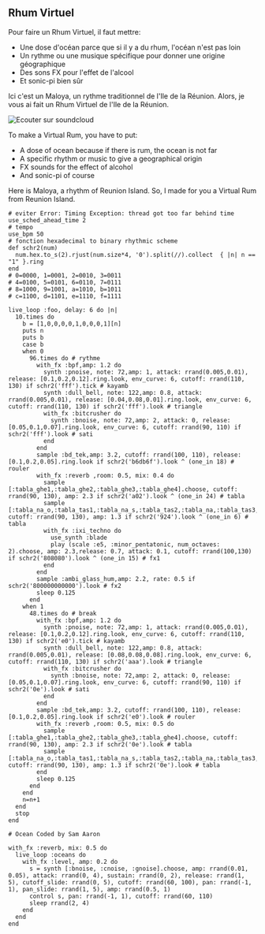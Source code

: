 ## Rhum Virtuel

Pour faire un Rhum Virtuel, il faut mettre:

- Une dose d'océan parce que si il y a du rhum, l'océan n'est pas loin
- Un rythme ou une musique spécifique pour donner une origine géographique
- Des sons FX pour l'effet de l'alcool
- Et sonic-pi bien sûr

Ici c'est un Maloya, un rythme traditionnel de l'Ile de la Réunion.
Alors, je vous ai fait un Rhum Virtuel de l'Ile de la Réunion.

![Ecouter sur soundcloud](https://soundcloud.com/themeplard/rhum-virtuel)

To make a Virtual Rum, you have to put:

- A dose of ocean because if there is rum, the ocean is not far
- A specific rhythm or music to give a geographical origin
- FX sounds for the effect of alcohol
- And sonic-pi of course

Here is Maloya, a rhythm of Reunion Island.
So, I made for you a Virtual Rum from Reunion Island.

```
# eviter Error: Timing Exception: thread got too far behind time
use_sched_ahead_time 2
# tempo
use_bpm 50
# fonction hexadecimal to binary rhythmic scheme
def schr2(num)
  num.hex.to_s(2).rjust(num.size*4, '0').split(//).collect  { |n| n == "1" }.ring
end
# 0=0000, 1=0001, 2=0010, 3=0011
# 4=0100, 5=0101, 6=0110, 7=0111
# 8=1000, 9=1001, a=1010, b=1011
# c=1100, d=1101, e=1110, f=1111

live_loop :foo, delay: 6 do |n|
  10.times do
    b = [1,0,0,0,0,1,0,0,0,1][n]
    puts n
    puts b
    case b
    when 0
      96.times do # rythme
        with_fx :bpf,amp: 1.2 do
          synth :pnoise, note: 72,amp: 1, attack: rrand(0.005,0.01), release: [0.1,0.2,0.12].ring.look, env_curve: 6, cutoff: rrand(110, 130) if schr2('fff').tick # kayamb
          synth :dull_bell, note: 122,amp: 0.8, attack: rrand(0.005,0.01), release: [0.04,0.08,0.01].ring.look, env_curve: 6, cutoff: rrand(110, 130) if schr2('fff').look # triangle
          with_fx :bitcrusher do
            synth :bnoise, note: 72,amp: 2, attack: 0, release: [0.05,0.1,0.07].ring.look, env_curve: 6, cutoff: rrand(90, 110) if schr2('fff').look # sati
          end
        end
        sample :bd_tek,amp: 3.2, cutoff: rrand(100, 110), release: [0.1,0.2,0.05].ring.look if schr2('b6db6f').look ^ (one_in 18) # rouler
        with_fx :reverb ,room: 0.5, mix: 0.4 do
          sample [:tabla_ghe1,:tabla_ghe2,:tabla_ghe3,:tabla_ghe4].choose, cutoff: rrand(90, 130), amp: 2.3 if schr2('a02').look ^ (one_in 24) # tabla
          sample [:tabla_na_o,:tabla_tas1,:tabla_na_s,:tabla_tas2,:tabla_na,:tabla_tas3,:tabla_tun1].choose, cutoff: rrand(90, 130), amp: 1.3 if schr2('924').look ^ (one_in 6) # tabla
          with_fx :ixi_techno do
            use_synth :blade
            play (scale :e5, :minor_pentatonic, num_octaves: 2).choose, amp: 2.3,release: 0.7, attack: 0.1, cutoff: rrand(100,130) if schr2('808080').look ^ (one_in 15) # fx1
          end
        end
        sample :ambi_glass_hum,amp: 2.2, rate: 0.5 if schr2('800000000000').look # fx2
        sleep 0.125
      end
    when 1
      48.times do # break
        with_fx :bpf,amp: 1.2 do
          synth :pnoise, note: 72,amp: 1, attack: rrand(0.005,0.01), release: [0.1,0.2,0.12].ring.look, env_curve: 6, cutoff: rrand(110, 130) if schr2('e0').tick # kayamb
          synth :dull_bell, note: 122,amp: 0.8, attack: rrand(0.005,0.01), release: [0.08,0.08,0.08].ring.look, env_curve: 6, cutoff: rrand(110, 130) if schr2('aaa').look # triangle
          with_fx :bitcrusher do
            synth :bnoise, note: 72,amp: 2, attack: 0, release: [0.05,0.1,0.07].ring.look, env_curve: 6, cutoff: rrand(90, 110) if schr2('0e').look # sati
          end
        end
        sample :bd_tek,amp: 3.2, cutoff: rrand(100, 110), release: [0.1,0.2,0.05].ring.look if schr2('e0').look # rouler
        with_fx :reverb ,room: 0.5, mix: 0.5 do
          sample [:tabla_ghe1,:tabla_ghe2,:tabla_ghe3,:tabla_ghe4].choose, cutoff: rrand(90, 130), amp: 2.3 if schr2('0e').look # tabla
          sample [:tabla_na_o,:tabla_tas1,:tabla_na_s,:tabla_tas2,:tabla_na,:tabla_tas3,:tabla_tun1].choose, cutoff: rrand(90, 130), amp: 1.3 if schr2('0e').look # tabla
        end
        sleep 0.125
      end
    end
    n=n+1
  end
  stop
end

# Ocean Coded by Sam Aaron

with_fx :reverb, mix: 0.5 do
  live_loop :oceans do
    with_fx :level, amp: 0.2 do
      s = synth [:bnoise, :cnoise, :gnoise].choose, amp: rrand(0.01, 0.05), attack: rrand(0, 4), sustain: rrand(0, 2), release: rrand(1, 5), cutoff_slide: rrand(0, 5), cutoff: rrand(60, 100), pan: rrand(-1, 1), pan_slide: rrand(1, 5), amp: rrand(0.5, 1)
      control s, pan: rrand(-1, 1), cutoff: rrand(60, 110)
      sleep rrand(2, 4)
    end
  end
end
```


